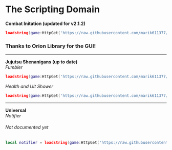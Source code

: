 # The Scripting Domain
**Combat Initation (updated for v2.1.2)**
```lua
loadstring(game:HttpGet('https://raw.githubusercontent.com/marik611377/scripts/main/combatinitation.lua'))()
```
### Thanks to Orion Library for the GUI!
---
**Jujutsu Shenanigans (up to date)**
<br/>
*Fumbler*
```lua
loadstring(game:HttpGet('https://raw.githubusercontent.com/marik611377/scripts/refs/heads/main/jjsfumbler.txt'))()
```

*Health and Ult Shower*

```lua
loadstring(game:HttpGet('https://raw.githubusercontent.com/marik611377/scripts/refs/heads/main/jjsshower.txt'))()
```
---
**Universal**
<br/>
*Notifier*
<h6>Not documented yet</h6>

```lua
local notifier = loadstring(game:HttpGet('https://raw.githubusercontent.com/marik611377/scripts/refs/heads/main/notifier.lua'))()
```
